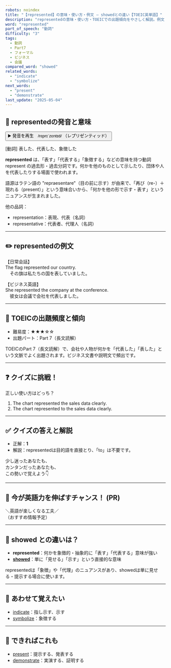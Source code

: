 ```yaml
---
robots: noindex
title: "【represented】の意味・使い方・例文 ― showedとの違い【TOEIC英単語】"
description: "representedの意味・使い方・TOEICでの出題傾向をやさしく解説。例文・クイズ付きでshowedとの違いもわかりやすく学べます。"
word: "represented"
part_of_speech: "動詞"
difficulty: "3"
tags:
  - 動詞
  - Part7
  - フォーマル
  - ビジネス
  - 会議
compared_word: "showed"
related_words:
  - "indicate"
  - "symbolize"
next_words:
  - "present"
  - "demonstrate"
last_update: "2025-05-04"
---
```


## 🔰 representedの発音と意味

<button class="play-audio" onclick="playTTS('represented')">
  <span class="play-audio-main">
    ▶️ 発音を再生　/rɛprɪˈzɛntɪd/
  </span>
  <span class="play-audio-sub">
    （レプリゼンティッド）
  </span>
</button>

[動詞] 表した、代表した、象徴した

**represented** は、「表す」「代表する」「象徴する」などの意味を持つ動詞 represent の過去形・過去分詞です。何かを他のものとして示したり、団体や人を代表したりする場面で使われます。

語源はラテン語の "repraesentare"（目の前に示す）が由来で、「再び（re-）＋現れる（present）」という意味合いから、「何かを他の形で示す・表す」というニュアンスが生まれました。

他の品詞：  
- representation：表現、代表（名詞）
- representative：代表者、代理人（名詞）

---

## ✏️ representedの例文

【日常会話】  
The flag represented our country.  
　その旗は私たちの国を表していました。

【ビジネス英語】  
She represented the company at the conference.  
　彼女は会議で会社を代表しました。

---

## 🎯 TOEICの出題頻度と傾向

- 難易度：★★★☆☆
- 出題パート：Part 7（長文読解）

TOEICのPart 7（長文読解）で、会社や人物が何かを「代表した」「表した」という文脈でよく出題されます。ビジネス文書や説明文で頻出です。

---

## ❓ クイズに挑戦！

正しい使い方はどっち？

1. The chart represented the sales data clearly.  
2. The chart represented to the sales data clearly.

---

## ✅ クイズの答えと解説

- 正解：**1**
- 解説：representedは目的語を直接とり、「to」は不要です。

少し迷ったあなたも、  
カンタンだったあなたも、  
この勢いで覚えよう👇️

---

## 🚀 今が英語力を伸ばすチャンス！ (PR)

<div class="info-center">
＼英語が楽しくなる工夫／<br>  
（おすすめ情報予定）
</div>

---

## 🤔  showed との違いは？

- **represented**：何かを象徴的・抽象的に「表す」「代表する」意味が強い
- **[showed](/word/showed/)**：単に「見せる」「示す」という直接的な意味

representedは「象徴」や「代理」のニュアンスがあり、showedは単に見せる・提示する場合に使います。

---

## 🧩 あわせて覚えたい

- [indicate](/word/indicate/)：指し示す、示す
- [symbolize](/word/symbolize/)：象徴する

---

## 📖 できればこれも

- [present](/word/present/)：提示する、発表する
- [demonstrate](/word/demonstrate/)：実演する、証明する

<!-- cvid: aid02_bid25 -->
